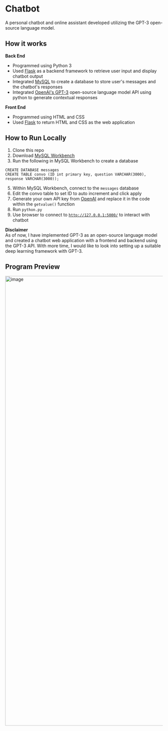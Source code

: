 # Chatbot
A personal chatbot and online assistant developed utilizing the GPT-3 open-source language model. 

## How it works

**Back End**  
* Programmed using Python 3  
* Used [Flask](https://flask.palletsprojects.com/) as a backend framework to retrieve user input and display chatbot output
* Integrated [MySQL](https://dev.mysql.com/doc/refman/8.0/en/what-is-mysql.html) to create a database to store user's messages and the chatbot's responses
* Integrated [OpenAI's GPT-3](https://platform.openai.com/docs/guides/gpt) open-source language model API using python to generate contextual responses  

**Front End**  
* Programmed using HTML and CSS  
* Used [Flask](https://flask.palletsprojects.com/) to return HTML and CSS as the web application


  
    
    
## How to Run Locally

1. Clone this repo
2. Download [MySQL Workbench](https://dev.mysql.com/downloads/workbench/)
3. Run the following in MySQL Workbench to create a database


```MySQL
CREATE DATABASE messages
CREATE TABLE convo (ID int primary key, question VARCHAR(3000), response VARCHAR(3000));
```


5. Within MySQL Workbench, connect to the `messages` database
6. Edit the convo table to set ID to auto increment and click apply
7. Generate your own API key from [OpenAI](https://openai.com/) and replace it in the code within the `getvalue()` function  
8. Run `python.py`
9. Use browser to connect to [`http://127.0.0.1:5000/`](http://127.0.0.1:5000/) to interact with chatbot  




  
**Disclaimer**  
As of now, I have implemented GPT-3 as an open-source language model and created a chatbot web application with a frontend and backend using the GPT-3 API. With more time, I would like to look into setting up a suitable deep learning framework with GPT-3. 


    
    
## Program Preview

<img width="1435" alt="image" src="https://github.com/CharlotteLaw/chatbot/assets/69742430/155f7055-6bd4-4b3e-a5dd-a167f23e7c3d">
